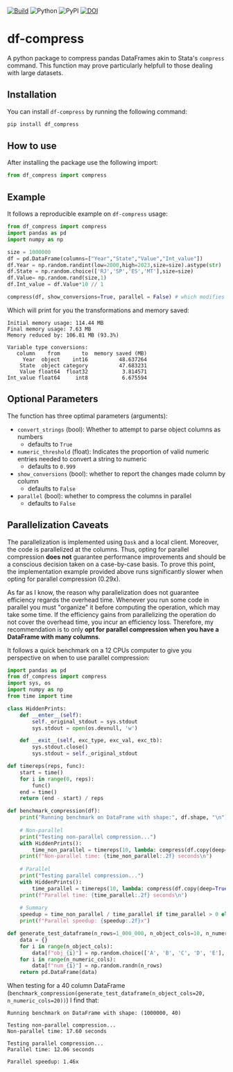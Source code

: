 [![Build](https://github.com/phchavesmaia/df-compress/actions/workflows/main.yaml/badge.svg)](https://github.com/phchavesmaia/df-compress/actions/workflows/main.yaml) 
![Python](https://img.shields.io/badge/python-3.13-blue.svg)
![PyPI](https://img.shields.io/pypi/v/df-compress?label=pypi%20package)
[![DOI](https://zenodo.org/badge/960013907.svg)](https://doi.org/10.5281/zenodo.15148480)

# df-compress
A python package to compress pandas DataFrames akin to Stata's `compress` command. This function may prove particularly helpfull to those dealing with large datasets.

## Installation
You can install `df-compress` by running the following command:
```python
pip install df_compress
```

## How to use
After installing the package use the following import: 
```python
from df_compress import compress
```

## Example
It follows a reproducible example on `df-compress` usage:
```python
from df_compress import compress
import pandas as pd
import numpy as np

size = 1000000
df = pd.DataFrame(columns=["Year","State","Value","Int_value"])
df.Year = np.random.randint(low=2000,high=2023,size=size).astype(str)
df.State = np.random.choice(['RJ','SP','ES','MT'],size=size)
df.Value= np.random.rand(size,1)
df.Int_value = df.Value*10 // 1

compress(df, show_conversions=True, parallel = False) # which modifies the original DataFrame without needing to reassign it
```
Which will print for you the transformations and memory saved:
```
Initial memory usage: 114.44 MB
Final memory usage: 7.63 MB
Memory reduced by: 106.81 MB (93.3%)

Variable type conversions:
   column    from       to  memory saved (MB)
     Year  object    int16          48.637264
    State  object category          47.683231
    Value float64  float32           3.814571
Int_value float64     int8           6.675594
```

## Optional Parameters
The function has three optimal parameters (arguments):
  - `convert_strings` (bool): Whether to attempt to parse object columns as numbers
    - defaults to `True`
  - `numeric_threshold` (float): Indicates the proportion of valid numeric entries needed to convert a string to numeric
    - defaults to `0.999`   
  - `show_conversions` (bool): whether to report the changes made column by column
    - defaults to `False`
  - `parallel` (bool): whether to compress the columns in parallel
    - defaults to `False`

## Parallelization Caveats
The parallelization is implemented using `Dask` and a local client. Moreover, the code is parallelized at the columns. Thus, opting for parallel compression **does not** guarantee performance improvements and should be a conscious decision taken on a case-by-case basis. To prove this point, the implementation example provided above runs significantly slower when opting for parallel compression (0.29x).

As far as I know, the reason why parallelization does not guarantee efficiency regards the overhead time. Whenever you run some code in parallel you must "organize" it before computing the operation, which may take some time. If the efficiency gains from parallelizing the operation do not cover the overhead time, you incur an efficiency loss. Therefore, my recommendation is to only **opt for parallel compression when you have a DataFrame with many columns**.

It follows a quick benchmark on a 12 CPUs computer to give you perspective on when to use parallel compression:
```python
import pandas as pd
from df_compress import compress
import sys, os
import numpy as np
from time import time

class HiddenPrints:
    def __enter__(self):
        self._original_stdout = sys.stdout
        sys.stdout = open(os.devnull, 'w')

    def __exit__(self, exc_type, exc_val, exc_tb):
        sys.stdout.close()
        sys.stdout = self._original_stdout

def timereps(reps, func):
    start = time()
    for i in range(0, reps):
        func()
    end = time()
    return (end - start) / reps

def benchmark_compression(df):
    print("Running benchmark on DataFrame with shape:", df.shape, "\n")
    
    # Non-parallel
    print("Testing non-parallel compression...")
    with HiddenPrints():
        time_non_parallel = timereps(10, lambda: compress(df.copy(deep=True), parallel=False, show_conversions=False))
    print(f"Non-parallel time: {time_non_parallel:.2f} seconds\n")
    
    # Parallel
    print("Testing parallel compression...")
    with HiddenPrints():
        time_parallel = timereps(10, lambda: compress(df.copy(deep=True), parallel=True, show_conversions=False))
    print(f"Parallel time: {time_parallel:.2f} seconds\n")
    
    # Summary
    speedup = time_non_parallel / time_parallel if time_parallel > 0 else float('inf')
    print(f"Parallel speedup: {speedup:.2f}x")

def generate_test_dataframe(n_rows=1_000_000, n_object_cols=10, n_numeric_cols=10):
    data = {}
    for i in range(n_object_cols):
        data[f"obj_{i}"] = np.random.choice(['A', 'B', 'C', 'D', 'E'], size=n_rows)
    for i in range(n_numeric_cols):
        data[f"num_{i}"] = np.random.randn(n_rows)
    return pd.DataFrame(data)
```
When testing for a 40 column DataFrame (`benchmark_compression(generate_test_dataframe(n_object_cols=20, n_numeric_cols=20))`) I find that:
```
Running benchmark on DataFrame with shape: (1000000, 40) 

Testing non-parallel compression...
Non-parallel time: 17.60 seconds

Testing parallel compression...
Parallel time: 12.06 seconds

Parallel speedup: 1.46x
```
